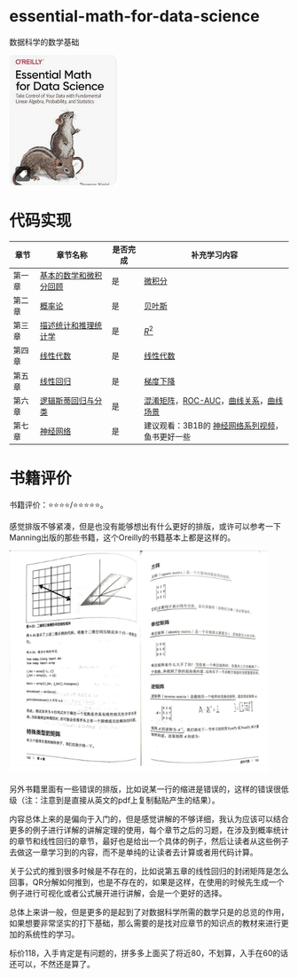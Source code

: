 # essential-math-for-data-science
数据科学的数学基础

![image-20240625111355393](./README/image-20240625111355393.png)

# 代码实现

| 章节   | 章节名称                                                     | 是否完成 | 补充学习内容                                                 |
| ------ | ------------------------------------------------------------ | -------- | ------------------------------------------------------------ |
| 第一章 | [基本的数学和微积分回顾](https://github.com/YeJiu97/essential-math-for-data-science/tree/main/src/chapter01) | 是       | [微积分](https://www.bilibili.com/video/BV1qW411N7FU/?spm_id_from=333.337.search-card.all.click&vd_source=70cc82c6f851aaa826e5c863112d2113) |
| 第二章 | [概率论](https://github.com/YeJiu97/essential-math-for-data-science/tree/main/src/chapter02) | 是       | [贝叶斯](https://www.bilibili.com/video/BV1R7411a76r/?spm_id_from=333.337.search-card.all.click) |
| 第三章 | [描述统计和推理统计学](https://github.com/YeJiu97/essential-math-for-data-science/tree/main/src/chapter03) | 是       | [$R^2$](https://www.bilibili.com/video/BV1bM41167z8/?spm_id_from=333.337.search-card.all.click&vd_source=70cc82c6f851aaa826e5c863112d2113) |
| 第四章 | [线性代数](https://github.com/YeJiu97/essential-math-for-data-science/tree/main/src/chapter04) | 是       | [线性代数](https://www.bilibili.com/video/BV1ib411t7YR/?spm_id_from=333.337.search-card.all.click) |
| 第五章 | [线性回归](https://github.com/YeJiu97/essential-math-for-data-science/tree/main/src/chapter05) | 是       | [梯度下降](https://www.bilibili.com/video/BV18P4y1j7uH/?spm_id_from=333.337.search-card.all.click) |
| 第六章 | [逻辑斯蒂回归与分类](https://github.com/YeJiu97/essential-math-for-data-science/tree/main/src/chapter06) | 是       | [混淆矩阵](https://www.bilibili.com/video/BV1oz4y1R71a/?spm_id_from=333.337.search-card.all.click)，[ROC-AUC](https://www.bilibili.com/video/BV1wz4y197LU/?spm_id_from=333.337.search-card.all.click)，[曲线关系](https://www.bilibili.com/video/BV1pg4y1i7CN/?vd_source=70cc82c6f851aaa826e5c863112d2113)，[曲线场景](https://www.bilibili.com/video/BV1sQ4y1P7ax/?vd_source=70cc82c6f851aaa826e5c863112d2113) |
| 第七章 | [神经网络](https://github.com/YeJiu97/essential-math-for-data-science/tree/main/src/chapter07) | 是       | 建议观看：3B1B的 [神经网络系列视频](https://space.bilibili.com/88461692/channel/seriesdetail?sid=1528929)，鱼书更好一些 |

# 书籍评价

书籍评价：⭐⭐⭐⭐/⭐⭐⭐⭐⭐。

感觉排版不够紧凑，但是也没有能够想出有什么更好的排版，或许可以参考一下Manning出版的那些书籍，这个Oreilly的书籍基本上都是这样的。

![image-20240627130010285](./README/image-20240627130010285.png)

另外书籍里面有一些错误的排版，比如说某一行的缩进是错误的，这样的错误很低级（注：注意到是直接从英文的pdf上复制黏贴产生的结果）。

内容总体上来的是偏向于入门的，但是感觉讲解的不够详细，我认为应该可以结合更多的例子进行详解的讲解定理的使用，每个章节之后的习题，在涉及到概率统计的章节和线性回归的章节，最好也是给出一个具体的例子，然后让读者从这些例子去做这一章学习到的内容，而不是单纯的让读者去计算或者用代码计算。

关于公式的推到很多时候是不存在的，比如说第五章的线性回归的封闭矩阵是怎么回事，QR分解如何推到，也是不存在的，如果是这样，在使用的时候先生成一个例子进行可视化或者公式展开进行讲解，会是一个更好的选择。

总体上来讲一般，但是更多的是起到了对数据科学所需的数学只是的总览的作用，如果想要非常坚实的打下基础，那么需要的是找对应章节的知识点的教材来进行更加的系统性的学习。

标价118，入手肯定是有问题的，拼多多上面买了将近80，不划算，入手在60的话还可以，不然还是算了。
